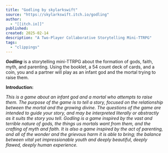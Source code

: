 ```yaml
---
title: "Godling by skylarkswift"
source: "https://skylarkswift.itch.io/godling"
author:
  - "[[itch.io]]"
published:
created: 2025-02-14
description: "A Two-Player Collaborative Storytelling Mini-TTRPG"
tags:
  - "clippings"
---
```

***Godling*** is a storytelling mini-TTRPG about the formation of gods, faith, myth, and parenting. Using the booklet, a 54 count deck of cards, and a coin, you and a partner will play as an infant god and the mortal trying to raise them.

**Introduction:**  

*This is a game about an infant god and a mortal who attempts to raise them. The purpose of the game is to tell a story, focused on the relationship between the mortal and the growing divine. The questions of the game are intended to guide your story, and may be interpreted literally or abstractly as it suits the story you tell. Godling is a game inspired by the vast and terrible nature of gods, the things us mortals want from them, and the crafting of myth and faith. It is also a game inspired by the act of parenting, and all of the wonder and the grievous harm it is able to bring; the balance between vital yet impressionable youth and deeply beautiful, deeply flawed, deeply *human* experience.*